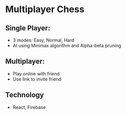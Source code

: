 # Multiplayer Chess

## Single Player:
- 3 modes: Easy, Normal, Hard
- AI using  Minimax algorithm and Alpha-beta pruning

## Multiplayer:
- Play online with friend
- Use link to invite friend

## Technology
- React, Firebase
